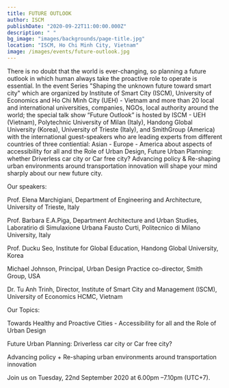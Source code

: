 ```yaml
---
title: FUTURE OUTLOOK
author: ISCM
publishDate: "2020-09-22T11:00:00.000Z"
description: " "
bg_image: "images/backgrounds/page-title.jpg"
location: "ISCM, Ho Chi Minh City, Vietnam"
image: /images/events/future-outlook.jpg
---
```

<!--StartFragment-->

There is no doubt that the world is ever-changing, so planning a future outlook in which human always take the proactive role to operate is essential. In the event Series "Shaping the unknown future toward smart city" which are organized by Institute of Smart City (ISCM), University of Economics and Ho Chi Minh City (UEH) - Vietnam and more than 20 local and international universities, companies, NGOs, local authority around the world; the special talk show “Future Outlook” is hosted by ISCM - UEH (Vietnam), Polytechnic University of Milan (Italy), Handong Global University (Korea), University of Trieste (Italy), and SmithGroup (America) with the international guest-speakers who are leading experts from different countries of three contiential: Asian - Europe - America about aspects of accessibility for all and the Role of Urban Design, Future Urban Planning: whether Driverless car city or Car free city? Advancing policy & Re-shaping urban environments around transportation innovation will shape your mind sharply about our new future city.

Our speakers:

Prof. Elena Marchigiani, Department of Engineering and Architecture, University of Trieste, Italy

Prof. Barbara E.A.Piga, Department Architecture and Urban Studies, Laboratirio di Simulaxione Urbana Fausto Curti, Politecnico di Milano University, Italy

Prof. Ducku Seo, Institute for Global Education, Handong Global University, Korea

Michael Johnson, Principal, Urban Design Practice co-director, Smith Group, USA

Dr. Tu Anh Trinh, Director, Institute of Smart City and Management (ISCM), University of Economics HCMC, Vietnam

Our Topics:

Towards Healthy and Proactive Cities - Accessibility for all and the Role of Urban Design

Future Urban Planning: Driverless car city or Car free city?

Advancing policy + Re-shaping urban environments around transportation innovation

Join us on Tuesday, 22nd September 2020 at 6.00pm –7.10pm (UTC+7).

<!--EndFragment-->